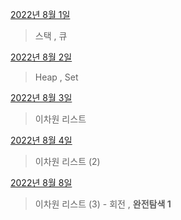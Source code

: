 [2022년 8월 1일](8월/0801/0801.md)

> 스택 , 큐

[2022년 8월 2일](8월/0802/0802.md)

>Heap , Set

[2022년 8월 3일](0803/0803.md)

>이차원 리스트

[2022년 8월 4일](0804/0804.md)

>이차원 리스트 (2)

[2022년 8월 8일](0808/0808.md)

>이차원 리스트 (3) - 회전 , **완전탐색 1**

